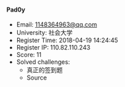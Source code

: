 #### Pad0y  

* Email: 1148364963@qq.com  
* University: 社会大学  
* Register Time: 2018-04-19 14:24:45  
* Register IP: 110.82.110.243  
* Score: 11  
* Solved challenges: 
  * 真正的签到题  
  * Source  
